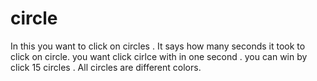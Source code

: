 # circle
In this you want to click on circles . It says how many seconds it took to click on circle. you want click cirlce with in one second . you can win by click 15 circles . All circles are different colors.
